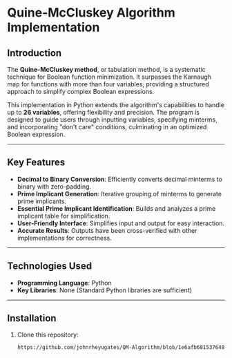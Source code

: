 # Quine-McCluskey Algorithm Implementation

## Introduction

The **Quine-McCluskey method**, or tabulation method, is a systematic technique for Boolean function minimization. It surpasses the Karnaugh map for functions with more than four variables, providing a structured approach to simplify complex Boolean expressions.

This implementation in Python extends the algorithm's capabilities to handle up to **26 variables**, offering flexibility and precision. The program is designed to guide users through inputting variables, specifying minterms, and incorporating "don't care" conditions, culminating in an optimized Boolean expression.

---

## Key Features

- **Decimal to Binary Conversion**: Efficiently converts decimal minterms to binary with zero-padding.
- **Prime Implicant Generation**: Iterative grouping of minterms to generate prime implicants.
- **Essential Prime Implicant Identification**: Builds and analyzes a prime implicant table for simplification.
- **User-Friendly Interface**: Simplifies input and output for easy interaction.
- **Accurate Results**: Outputs have been cross-verified with other implementations for correctness.

---

## Technologies Used

- **Programming Language**: Python
- **Key Libraries**: None (Standard Python libraries are sufficient)

---

## Installation

1. Clone this repository:
   ```bash
   https://github.com/johnrheyugates/QM-Algorithm/blob/1e6afb681537648a5a66f3ecdd769178c62cc8cd/Quine-McCluskey%20Algorithm.exe 
